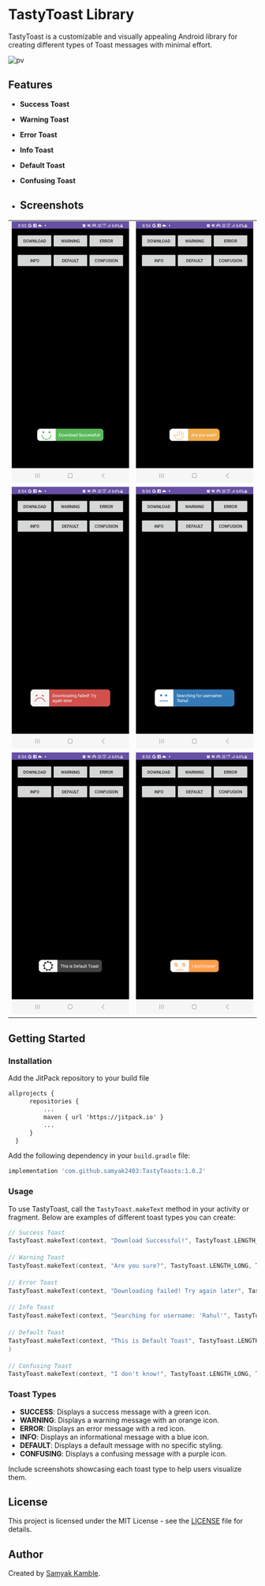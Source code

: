 # TastyToast Library

TastyToast is a customizable and visually appealing Android library for creating different types of Toast messages with minimal effort.

![pv](https://pageview.vercel.app/?github_user=TastyToasts)

## Features

- **Success Toast**
- **Warning Toast**
- **Error Toast**
- **Info Toast**
- **Default Toast**
- **Confusing Toast**

- ## Screenshots


|                                |                                |
|:-------------------------:|:-------------------------:|
|<img src="image/1.png" width="250px"/>  |  <img src="image/2.png" width="250px"/> |
|<img src="image/3.png" width="250px"/>  |  <img src="image/4.png" width="250px"/> |
|<img src="image/5.png" width="250px"/>  |  <img src="image/6.png" width="250px"/> |



## Getting Started

### Installation


 Add the JitPack repository to your build file 
  ```
  allprojects {
		repositories {
			...
			maven { url 'https://jitpack.io' }
			...
		}
	}
  ```

Add the following dependency in your `build.gradle` file:

```groovy
implementation 'com.github.samyak2403:TastyToasts:1.0.2'
```

### Usage

To use TastyToast, call the `TastyToast.makeText` method in your activity or fragment. Below are examples of different toast types you can create:

```kotlin
// Success Toast
TastyToast.makeText(context, "Download Successful!", TastyToast.LENGTH_LONG, TastyToast.SUCCESS)

// Warning Toast
TastyToast.makeText(context, "Are you sure?", TastyToast.LENGTH_LONG, TastyToast.WARNING)

// Error Toast
TastyToast.makeText(context, "Downloading failed! Try again later", TastyToast.LENGTH_LONG, TastyToast.ERROR)

// Info Toast
TastyToast.makeText(context, "Searching for username: 'Rahul'", TastyToast.LENGTH_LONG, TastyToast.INFO)

// Default Toast
TastyToast.makeText(context, "This is Default Toast", TastyToast.LENGTH_LONG, TastyToast.DEFAULT
)

// Confusing Toast
TastyToast.makeText(context, "I don't know!", TastyToast.LENGTH_LONG, TastyToast.CONFUSING)
```

### Toast Types

- **SUCCESS**: Displays a success message with a green icon.
- **WARNING**: Displays a warning message with an orange icon.
- **ERROR**: Displays an error message with a red icon.
- **INFO**: Displays an informational message with a blue icon.
- **DEFAULT**: Displays a default message with no specific styling.
- **CONFUSING**: Displays a confusing message with a purple icon.



Include screenshots showcasing each toast type to help users visualize them.

## License

This project is licensed under the MIT License - see the [LICENSE](LICENSE) file for details.

## Author

Created by [Samyak Kamble](https://github.com/samyak2403).
